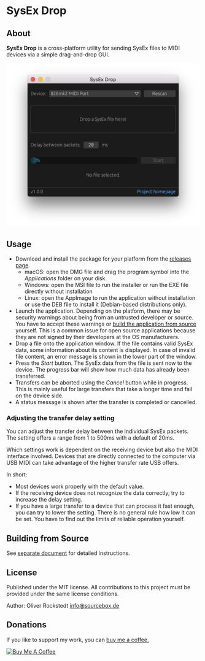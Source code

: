 # SysEx Drop

## About

**SysEx Drop** is a cross-platform utility for sending SysEx files to MIDI devices via a simple drag-and-drop GUI.

![Screenshot](screenshot.png)

## Usage

- Download and install the package for your platform from the [releases page](https://github.com/sourcebox/sysex-drop/releases/latest).
    - macOS: open the DMG file and drag the program symbol into the *Applications* folder on your disk.
    - Windows: open the MSI file to run the installer or run the EXE file directly without installation
    - Linux: open the AppImage to run the application without installation or use the DEB file to install it (Debian-based distributions only).
- Launch the application. Depending on the platform, there may be security warnings about being from an untrusted developer or source. You have to accept these warnings or [build the application from source](BUILDING.md) yourself. This is a common issue for open source applications because they are not signed by their developers at the OS manufacturers.
- Drop a file onto the application window. If the file contains valid SysEx data, some information about its content is displayed. In case of invalid file content, an error message is shown in the lower part of the window.
- Press the *Start* button. The SysEx data from the file is sent now to the device. The progress bar will show how much data has already been transferred.
- Transfers can be aborted using the *Cancel* button while in progress. This is mainly useful for large transfers that take a longer time and fail on the device side.
- A status message is shown after the transfer is completed or cancelled.

### Adjusting the transfer delay setting

You can adjust the transfer delay between the individual SysEx packets. The setting offers a range from 1 to 500ms with a default of 20ms.

Which settings work is dependent on the receiving device but also the MIDI interface involved. Devices that are directly connected to the computer via USB MIDI can take advantage of the higher transfer rate USB offers.

In short:
- Most devices work properly with the default value.
- If the receiving device does not recognize the data correctly, try to increase the delay setting.
- If you have a large transfer to a device that can process it fast enough, you can try to lower the setting. There is no general rule how low it can be set. You have to find out the limits of reliable operation yourself.

## Building from Source

See [separate document](BUILDING.md) for detailed instructions.

## License

Published under the MIT license. All contributions to this project must be provided under the same license conditions.

Author: Oliver Rockstedt <info@sourcebox.de>

## Donations

If you like to support my work, you can [buy me a coffee.](https://www.buymeacoffee.com/sourcebox)

<a href="https://www.buymeacoffee.com/sourcebox" target="_blank"><img src="https://cdn.buymeacoffee.com/buttons/default-orange.png" alt="Buy Me A Coffee" height="41" width="174"></a>
